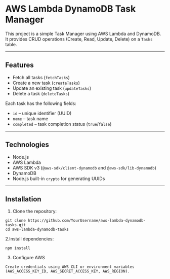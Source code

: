 # AWS Lambda DynamoDB Task Manager

This project is a simple Task Manager using AWS Lambda and DynamoDB.  
It provides CRUD operations (Create, Read, Update, Delete) on a `Tasks` table.

---

## Features

- Fetch all tasks (`fetchTasks`)
- Create a new task (`createTasks`)
- Update an existing task (`updateTasks`)
- Delete a task (`deleteTasks`)

Each task has the following fields:

- `id` – unique identifier (UUID)
- `name` – task name
- `completed` – task completion status (`true`/`false`)

---

## Technologies

- Node.js
- AWS Lambda
- AWS SDK v3 (`@aws-sdk/client-dynamodb` and `@aws-sdk/lib-dynamodb`)
- DynamoDB
- Node.js built-in `crypto` for generating UUIDs

---

## Installation

1. Clone the repository:

```
git clone https://github.com/YourUsername/aws-lambda-dynamodb-tasks.git
cd aws-lambda-dynamodb-tasks
```

2.Install dependencies:

```
npm install
```

3. Configure AWS
```
Create credentials using AWS CLI or environment variables (AWS_ACCESS_KEY_ID, AWS_SECRET_ACCESS_KEY, AWS_REGION).
```
